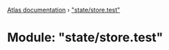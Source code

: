[Atlas documentation](../globals.md) › ["state/store.test"](_state_store_test_.md)

# Module: "state/store.test"


